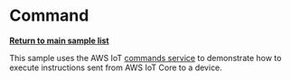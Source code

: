 # Command

[**Return to main sample list**](../../README.md)

This sample uses the AWS IoT [commands service](https://docs.aws.amazon.com/iot/latest/developerguide/iot-remote-command.html)
to demonstrate how to execute instructions sent from AWS IoT Core to a device.
